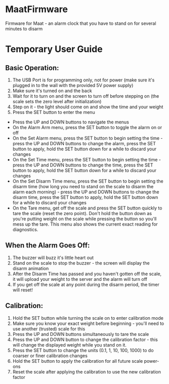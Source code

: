# MaatFirmware
Firmware for Maat - an alarm clock that you have to stand on for several minutes to disarm

# Temporary User Guide

## Basic Operation:

1. The USB Port is for programming only, not for power (make sure it's plugged in to the wall with the provided 5V power supply)
2. Make sure it's turned on and the back
3. Wait for it to turn on and the screen to turn off before stepping on (the scale sets the zero level after initialization)
4. Step on it - the light should come on and show the time and your weight
5. Press the SET button to enter the menu

  - Press the UP and DOWN buttons to navigate the menus
  - On the Alarm Arm menu, press the SET button to toggle the alarm on or off
  - On the Set Alarm menu, press the SET button to begin setting the time - press the UP and DOWN buttons to change the alarm, press the SET button to apply, hold the SET button down for a while to discard your changes
  - On the Set Time menu, press the SET button to begin setting the time - press the UP and DOWN buttons to change the time, press the SET button to apply, hold the SET button down for a while to discard your changes
  - On the Set Disarm Time menu, press the SET button to begin setting the disarm time (how long you need to stand on the scale to disarm the alarm each morning) - press the UP and DOWN buttons to change the disarm time, press the SET button to apply, hold the SET button down for a while to discard your changes
  - On the Tare menu, get off the scale and press the SET button quickly to tare the scale (reset the zero point). Don't hold the button down as you're putting weight on the scale while pressing the button so you'll mess up the tare. This menu also shows the current exact reading for diagnostics.

## When the Alarm Goes Off:

1. The buzzer will buzz it's little heart out
2. Stand on the scale to stop the buzzer - the screen will display the disarm animation
3. After the Disarm Time has passed and you haven't gotten off the scale, it will upload your weight to the server and the alarm will turn off
4. If you get off the scale at any point during the disarm period, the timer will reset!

## Calibration:

1. Hold the SET button while turning the scale on to enter calibration mode
2. Make sure you know your exact weight before beginning - you'll need to use another (trusted) scale for this
3. Press the UP and DOWN buttons simultaneously to tare the scale
4. Press the UP and DOWN button to change the calibration factor - this will change the displayed weight while you stand on it.
5. Press the SET button to change the units (0.1, 1, 10, 100, 1000) to do coarser or finer calibration changes
6. Hold the SET button to apply the calibration for all future scale power-ons
7. Reset the scale after applying the calibration to use the new calibration factor
